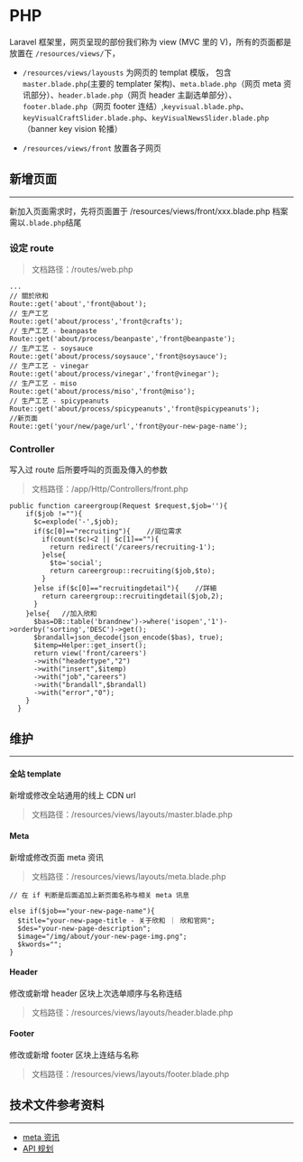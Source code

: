 # PHP

Laravel 框架里，网页呈现的部份我们称为 view (MVC 里的 V)，所有的页面都是放置在 `/resources/views/`下，
- `/resources/views/layousts` 为网页的 templat 模版，
包含 `master.blade.php`(主要的 templater 架构)、`meta.blade.php`（网页 meta 资讯部分）、`header.blade.php`（网页 header 主副选单部分）、`footer.blade.php`（网页 footer 连结）,`keyvisual.blade.php`、`keyVisualCraftSlider.blade.php`、`keyVisualNewsSlider.blade.php`（banner key vision 轮播）

- `/resources/views/front` 放置各子网页

## 新增页面
---

新加入页面需求时，先将页面置于
/resources/views/front/xxx.blade.php
档案需以`.blade.php`结尾

### 设定 route

> 文档路径：/routes/web.php

```
...
// 關於欣和
Route::get('about','front@about');
// 生产工艺
Route::get('about/process','front@crafts');
// 生产工艺 - beanpaste
Route::get('about/process/beanpaste','front@beanpaste');
// 生产工艺 - soysauce
Route::get('about/process/soysauce','front@soysauce');
// 生产工艺 - vinegar
Route::get('about/process/vinegar','front@vinegar');
// 生产工艺 - miso
Route::get('about/process/miso','front@miso');
// 生产工艺 - spicypeanuts
Route::get('about/process/spicypeanuts','front@spicypeanuts');
//新页面
Route::get('your/new/page/url','front@your-new-page-name');
```
### Controller

写入过 route 后所要呼叫的页面及傳入的参数

> 文档路径：/app/Http/Controllers/front.php

```
public function careergroup(Request $request,$job=''){
    if($job !=""){
      $c=explode('-',$job);
      if($c[0]=="recruiting"){    //崗位需求
        if(count($c)<2 || $c[1]==""){
          return redirect('/careers/recruiting-1');
        }else{
          $to='social';
          return careergroup::recruiting($job,$to);
        }
      }else if($c[0]=="recruitingdetail"){    //詳細
        return careergroup::recruitingdetail($job,2);
      }
    }else{   //加入欣和
      $bas=DB::table('brandnew')->where('isopen','1')->orderby('sorting','DESC')->get();
      $brandall=json_decode(json_encode($bas), true);
      $itemp=Helper::get_insert();
      return view('front/careers')
      ->with("headertype","2")
      ->with("insert",$itemp)
      ->with("job","careers")
      ->with("brandall",$brandall)
      ->with("error","0");
    }
  }
```


## 维护
---

#### 全站 template

新增或修改全站通用的线上 CDN url
> 文档路径：/resources/views/layouts/master.blade.php

#### Meta

新增或修改页面 meta 资讯
> 文档路径：/resources/views/layouts/meta.blade.php

```
// 在 if 判断是后面追加上新页面名称与相关 meta 讯息

else if($job=="your-new-page-name"){
  $title="your-new-page-title - 关于欣和 ｜ 欣和官网";
  $des="your-new-page-description";
  $image="/img/about/your-new-page-img.png";
  $kwords="";
}

```

#### Header

修改或新增 header 区块上次选单顺序与名称连结
> 文档路径：/resources/views/layouts/header.blade.php

#### Footer

修改或新增 footer 区块上连结与名称
> 文档路径：/resources/views/layouts/footer.blade.php

## 技术文件参考资料
---

- [meta 资讯](/file/meta-setting.xlsx)
- [API 规划](/file/star-api-setting.xlsx)




